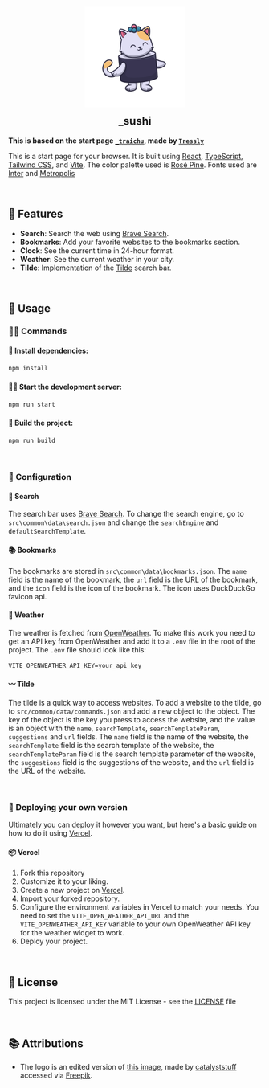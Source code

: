 <h2 align="center">
    <img src="https://raw.githubusercontent.com/adriankarlen/_sushi/main/misc/logo.png" width="200" alt="Logo"/>
    <br/>
    <img src="https://raw.githubusercontent.com/adriankarlen/_sushi/main/misc/transparent.png" height="30" width="0px"/>
    _sushi
    <img src="https://raw.githubusercontent.com/adriankarlen/_sushi/main/misc/transparent.png" height="30" width="0px"/>
</h2>

**This is based on the start page
[`_traichu`](https://github.com/Tressley/_traichu), made by
[`Tressly`](https://github.com/Tressley)**

This is a start page for your browser. It is built using
[React](https://reactjs.org/), [TypeScript](https://www.typescriptlang.org/),
[Tailwind CSS](https://tailwindcss.com/), and [Vite](https://vitejs.dev/). The
color palette used is [Rosé Pine](https://rosepinetheme.com). Fonts used are
[Inter](https://rsms.me/inter/) and
[Metropolis](https://github.com/dw5/Metropolis)

&nbsp;

## 🌟 Features

- **Search**: Search the web using [Brave Search](https://search.brave.com/).
- **Bookmarks**: Add your favorite websites to the bookmarks section.
- **Clock**: See the current time in 24-hour format.
- **Weather**: See the current weather in your city.
- **Tilde**: Implementation of the [Tilde](https://github.com/xvvvyz/tilde)
  search bar.

&nbsp;

## 🔧 Usage

### 👷‍♂️ Commands

#### 💾 Install dependencies:

```bash
npm install
```

#### 🏃‍♂️ Start the development server:

```bash
npm run start
```

#### 🔨 Build the project:

```bash
npm run build
```

&nbsp;

### 👾 Configuration

#### 🔎 Search

The search bar uses [Brave Search](https://search.brave.com/). To change the
search engine, go to `src\common\data\search.json` and change the `searchEngine`
and `defaultSearchTemplate`.

#### 📚 Bookmarks

The bookmarks are stored in `src\common\data\bookmarks.json`. The `name` field
is the name of the bookmark, the `url` field is the URL of the bookmark, and the
`icon` field is the icon of the bookmark. The icon uses DuckDuckGo favicon api.

#### 🌈 Weather

The weather is fetched from [OpenWeather](https://openweathermap.org/). To make
this work you need to get an API key from OpenWeather and add it to a `.env`
file in the root of the project. The `.env` file should look like this:

```
VITE_OPENWEATHER_API_KEY=your_api_key
```

#### 〰️ Tilde

The tilde is a quick way to access websites. To add a website to the tilde, go
to `src/common/data/commands.json` and add a new object to the object. The key
of the object is the key you press to access the website, and the value is an
object with the `name`, `searchTemplate`, `searchTemplateParam`, `suggestions`
and `url` fields. The `name` field is the name of the website, the
`searchTemplate` field is the search template of the website, the
`searchTemplateParam` field is the search template parameter of the website, the
`suggestions` field is the suggestions of the website, and the `url` field is
the URL of the website.

&nbsp;

### 🚀 Deploying your own version

Ultimately you can deploy it however you want, but here's a basic guide on how
to do it using [Vercel](https://vercel.com/).

#### 📦 Vercel

1. Fork this repository
2. Customize it to your liking.
3. Create a new project on [Vercel](https://vercel.com/).
4. Import your forked repository.
5. Configure the environment variables in Vercel to match your needs. You need
   to set the `VITE_OPEN_WEATHER_API_URL` and the `VITE_OPENWEATHER_API_KEY`
   variable to your own OpenWeather API key for the weather widget to work.
6. Deploy your project.

&nbsp;

## 📜 License

This project is licensed under the MIT License - see the
[LICENSE](https://github.com/adriankarlen/_sushi/blob/main/LICENSE) file

&nbsp;

## 📚 Attributions

- The logo is an edited version of
  [this image](https://www.freepik.com/free-vector/cute-cat-sushi-salmon-cartoon-vector-illustration_11056477.htm#query=sushi%20cat&position=16&from_view=keyword&track=ais),
  made by [catalyststuff](https://www.freepik.com/author/catalyststuff) accessed
  via [Freepik](https://www.freepik.com/).
